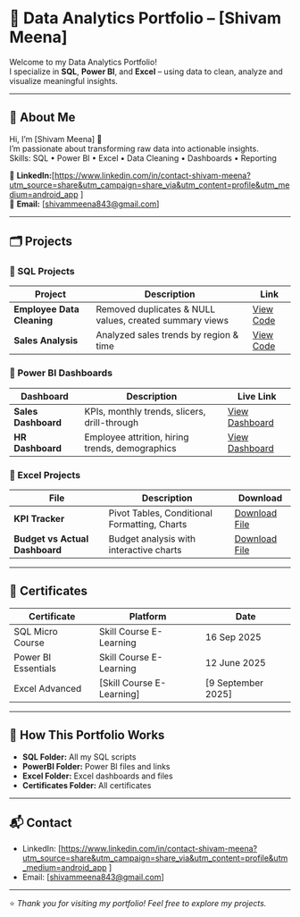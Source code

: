 
# 💼 Data Analytics Portfolio – [Shivam Meena]

Welcome to my Data Analytics Portfolio!  
I specialize in **SQL**, **Power BI**, and **Excel** – using data to clean, analyze and visualize meaningful insights.

---

## 👤 About Me
Hi, I’m [Shivam Meena] 👋  
I’m passionate about transforming raw data into actionable insights.  
Skills: SQL • Power BI • Excel • Data Cleaning • Dashboards • Reporting  

🔗 **LinkedIn:**[https://www.linkedin.com/in/contact-shivam-meena?utm_source=share&utm_campaign=share_via&utm_content=profile&utm_medium=android_app ]  
📧 **Email:** [shivammeena843@gmail.com]

---

## 🗂 Projects

### 🔹 SQL Projects
| Project | Description | Link |
|---------|-------------|------|
| **Employee Data Cleaning** | Removed duplicates & NULL values, created summary views | [View Code](https://github.com/shivammeena843-coder/Data-analytics-Portfolio-/blob/main/SQL/SQL_Data_Cleaning_Aggregation.sql) |
| **Sales Analysis** | Analyzed sales trends by region & time | [View Code](./SQL/sales_analysis.sql) |

### 🔹 Power BI Dashboards
| Dashboard | Description | Live Link |
|-----------|-------------|-----------|
| **Sales Dashboard** | KPIs, monthly trends, slicers, drill-through | [View Dashboard](https://app.powerbi.com/view?r=example) |
| **HR Dashboard** | Employee attrition, hiring trends, demographics | [View Dashboard](https://app.powerbi.com/view?r=example) |

### 🔹 Excel Projects
| File | Description | Download |
|------|-------------|-----------|
| **KPI Tracker** | Pivot Tables, Conditional Formatting, Charts | [Download File](https://github.com/shivammeena843-coder/Data-analytics-Portfolio-/blob/main/Excelle/Excel_Sales_Dashboard.xlsx ) |
| **Budget vs Actual Dashboard** | Budget analysis with interactive charts | [Download File](https://github.com/shivammeena843-coder/Data-analytics-Portfolio-/blob/main/Excelle/Excel_Sales_Chart.png) |

---

## 📜 Certificates
| Certificate | Platform | Date |
|-------------|-----------|------|
| SQL Micro Course | Skill Course E-Learning | 16 Sep 2025 |
| Power BI Essentials | Skill Course E-Learning | 12 June 2025 |
| Excel Advanced | [Skill Course E-Learning] | [9 September 2025] |

---

## 📝 How This Portfolio Works
- **SQL Folder:** All my SQL scripts  
- **PowerBI Folder:** Power BI files and links  
- **Excel Folder:** Excel dashboards and files  
- **Certificates Folder:** All certificates  

---

## 📬 Contact
- LinkedIn: [https://www.linkedin.com/in/contact-shivam-meena?utm_source=share&utm_campaign=share_via&utm_content=profile&utm_medium=android_app ]  
- Email: [shivammeena843@gmail.com]  

---

⭐️ *Thank you for visiting my portfolio! Feel free to explore my projects.*
